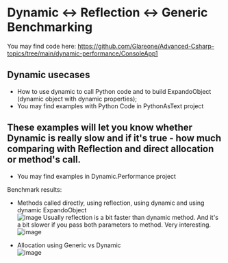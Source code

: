 # Dynamic <-> Reflection <-> Generic Benchmarking

You may find code here: https://github.com/Glareone/Advanced-Csharp-topics/tree/main/dynamic-performance/ConsoleApp1

## Dynamic usecases

* How to use dynamic to call Python code and to build ExpandoObject (dynamic object with dynamic properties);
* You may find examples with Python Code in PythonAsText project

## These examples will let you know whether Dynamic is really slow and if it's true - how much comparing with Reflection and direct allocation or method's call.
* You may find examples in Dynamic.Performance project

Benchmark results:  
* Methods called directly, using reflection, using dynamic and using dynamic ExpandoObject  
![image](https://github.com/Glareone/Advanced-Csharp-topics/assets/4239376/97ba19bc-66da-486b-8d23-2c0456ebb815)
Usually reflection is a bit faster than dynamic method. And it's a bit slower if you pass both parameters to method. Very interesting.  
![image](https://github.com/Glareone/Advanced-Csharp-topics/assets/4239376/a01e651d-deab-4637-8481-535d76ffddff)

* Allocation using Generic vs Dynamic  
![image](https://github.com/Glareone/Advanced-Csharp-topics/assets/4239376/ebd52c95-87bd-40d5-a2f6-a6986306970a)
